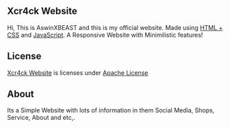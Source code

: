 ## Xcr4ck Website
Hi, This is AswinXBEAST and this is my official website.
Made using [HTML + CSS](https://html.com) and [JavaScript](https://javascript.com). A Responsive Website with Minimilistic features!

## License 
[Xcr4ck Website](https://aswinxbeast.github.io/Xcr4ckWebsite/) is licenses under [Apache License](https://github.com/AswinXBEAST/Xcr4ckWebsite/blob/main/LICENSE)

## About
Its a Simple Website with lots of information in them Social Media, Shops, Service, About and etc,.
